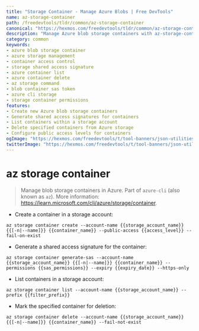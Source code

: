 ```yaml
---
title: "Storage Container - Manage Azure Blobs | Free DevTools"
name: az-storage-container
path: /freedevtools/tldr/common/az-storage-container
canonical: "https://hexmos.com/freedevtools/tldr/common/az-storage-container/"
description: "Manage Azure blob storage containers with az-storage-container. Generate SAS tokens and control access levels. Free online tool, no registration required."
category: common
keywords:
- azure blob storage container
- azure storage management
- container access control
- storage shared access signature
- azure container list
- azure container delete
- az storage command
- blob container sas token
- azure cli storage
- storage container permissions
features:
- Create new Azure blob storage containers
- Generate shared access signatures for containers
- List containers within a storage account
- Delete specified containers from Azure storage
- Configure public access levels for containers
ogImage: "https://hexmos.com/freedevtools/t/tool-banners/json-utilities-banner.png"
twitterImage: "https://hexmos.com/freedevtools/t/tool-banners/json-utilities-banner.png"
---
```


# az storage container

> Manage blob storage containers in Azure.
> Part of `azure-cli` (also known as `az`).
> More information: <https://learn.microsoft.com/cli/azure/storage/container>.

- Create a container in a storage account:

`az storage container create --account-name {{storage_account_name}} {{[-n|--name]}} {{container_name}} --public-access {{access_level}} --fail-on-exist`

- Generate a shared access signature for the container:

`az storage container generate-sas --account-name {{storage_account_name}} {{[-n|--name]}} {{container_name}} --permissions {{sas_permissions}} --expiry {{expiry_date}} --https-only`

- List containers in a storage account:

`az storage container list --account-name {{storage_account_name}} --prefix {{filter_prefix}}`

- Mark the specified container for deletion:

`az storage container delete --account-name {{storage_account_name}} {{[-n|--name]}} {{container_name}} --fail-not-exist`
